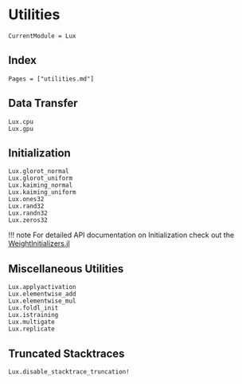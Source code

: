 # Utilities

```@meta
CurrentModule = Lux
```

## Index

```@index
Pages = ["utilities.md"]
```

## Data Transfer

```@docs
Lux.cpu
Lux.gpu
```

## Initialization

```@docs
Lux.glorot_normal
Lux.glorot_uniform
Lux.kaiming_normal
Lux.kaiming_uniform
Lux.ones32
Lux.rand32
Lux.randn32
Lux.zeros32
```

!!! note
    For detailed API documentation on Initialization check out the [WeightInitializers.jl](https://luxdl.github.io/WeightInitializers.jl/dev)

## Miscellaneous Utilities

```@docs
Lux.applyactivation
Lux.elementwise_add
Lux.elementwise_mul
Lux.foldl_init
Lux.istraining
Lux.multigate
Lux.replicate
```

## Truncated Stacktraces

```@docs
Lux.disable_stacktrace_truncation!
```

